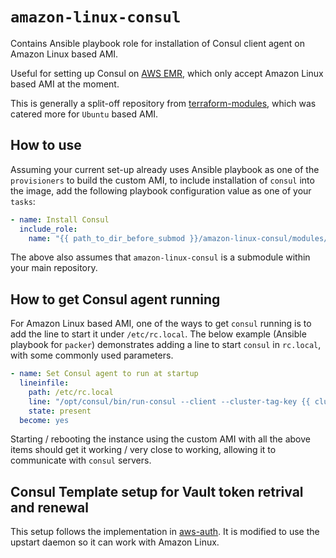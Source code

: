 # `amazon-linux-consul`

Contains Ansible playbook role for installation of Consul client agent on
Amazon Linux based AMI.

Useful for setting up Consul on [AWS EMR](https://aws.amazon.com/emr/), which
only accept Amazon Linux based AMI at the moment.

This is generally a split-off repository from
[terraform-modules](https://github.com/GovTechSG/terraform-modules), which was
catered more for `Ubuntu` based AMI.

## How to use

Assuming your current set-up already uses Ansible playbook as one of the
`provisioners` to build the custom AMI, to include installation of `consul` into
the image, add the following playbook configuration value as one of your
`tasks`:

```yml
- name: Install Consul
  include_role:
    name: "{{ path_to_dir_before_submod }}/amazon-linux-consul/modules/core/packer/roles/consul-yum"
```

The above also assumes that `amazon-linux-consul` is a submodule within your
main repository.

## How to get Consul agent running

For Amazon Linux based AMI, one of the ways to get `consul` running is to add
the line to start it under `/etc/rc.local`. The below example (Ansible playbook
for `packer`) demonstrates adding a line to start `consul` in `rc.local`, with
some commonly used parameters.

```yml
- name: Set Consul agent to run at startup
  lineinfile:
    path: /etc/rc.local
    line: "/opt/consul/bin/run-consul --client --cluster-tag-key {{ cluster_tag_key }} --cluster-tag-value {{ cluster_tag_value }}"
    state: present
  become: yes
```

Starting / rebooting the instance using the custom AMI with all the above items
should get it working / very close to working, allowing it to communicate with
`consul` servers.

## Consul Template setup for Vault token retrival and renewal

This setup follows the implementation in
[aws-auth](https://github.com/GovTechSG/terraform-modules/tree/master/modules/aws-auth).
It is modified to use the upstart daemon so it can work with Amazon Linux.
